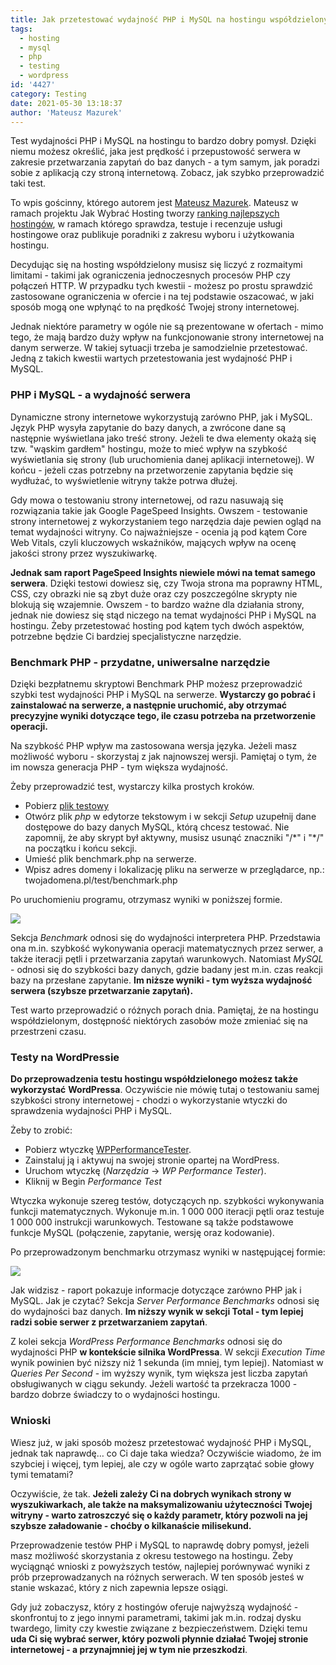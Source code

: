 ```yaml
---
title: Jak przetestować wydajność PHP i MySQL na hostingu współdzielonym?
tags:
  - hosting
  - mysql
  - php
  - testing
  - wordpress
id: '4427'
category: Testing
date: 2021-05-30 13:18:37
author: 'Mateusz Mazurek'
---
```


Test wydajności PHP i MySQL na hostingu to bardzo dobry pomysł. Dzięki niemu możesz określić, jaka jest prędkość i przepustowość serwera w zakresie przetwarzania zapytań do baz danych - a tym samym, jak poradzi sobie z aplikacją czy stroną internetową. Zobacz, jak szybko przeprowadzić taki test.
<!-- more -->
To wpis gościnny, którego autorem jest [Mateusz Mazurek](https://mateuszmazurek.pl). Mateusz w ramach projektu Jak Wybrać Hosting tworzy [ranking najlepszych hostingów](https://jakwybrachosting.pl/), w ramach którego sprawdza, testuje i recenzuje usługi hostingowe oraz publikuje poradniki z zakresu wyboru i użytkowania hostingu.

Decydując się na hosting współdzielony musisz się liczyć z rozmaitymi limitami - takimi jak ograniczenia jednoczesnych procesów PHP czy połączeń HTTP. W przypadku tych kwestii - możesz po prostu sprawdzić zastosowane ograniczenia w ofercie i na tej podstawie oszacować, w jaki sposób mogą one wpłynąć to na prędkość Twojej strony internetowej.

Jednak niektóre parametry w ogóle nie są prezentowane w ofertach - mimo tego, że mają bardzo duży wpływ na funkcjonowanie strony internetowej na danym serwerze. W takiej sytuacji trzeba je samodzielnie przetestować. Jedną z takich kwestii wartych przetestowania jest wydajność PHP i MySQL.

### PHP i MySQL - a wydajność serwera

Dynamiczne strony internetowe wykorzystują zarówno PHP, jak i MySQL. Język PHP wysyła zapytanie do bazy danych, a zwrócone dane są następnie wyświetlana jako treść strony. Jeżeli te dwa elementy okażą się tzw. "wąskim gardłem" hostingu, może to mieć wpływ na szybkość wyświetlania się strony (lub uruchomienia danej aplikacji internetowej). W końcu - jeżeli czas potrzebny na przetworzenie zapytania będzie się wydłużać, to wyświetlenie witryny także potrwa dłużej.

Gdy mowa o testowaniu strony internetowej, od razu nasuwają się rozwiązania takie jak Google PageSpeed Insights. Owszem - testowanie strony internetowej z wykorzystaniem tego narzędzia daje pewien ogląd na temat wydajności witryny. Co najważniejsze - ocenia ją pod kątem Core Web Vitals, czyli kluczowych wskaźników, mających wpływ na ocenę jakości strony przez wyszukiwarkę.

**Jednak sam raport PageSpeed Insights niewiele mówi na temat samego serwera**. Dzięki testowi dowiesz się, czy Twoja strona ma poprawny HTML, CSS, czy obrazki nie są zbyt duże oraz czy poszczególne skrypty nie blokują się wzajemnie. Owszem - to bardzo ważne dla działania strony, jednak nie dowiesz się stąd niczego na temat wydajności PHP i MySQL na hostingu. Żeby przetestować hosting pod kątem tych dwóch aspektów, potrzebne będzie Ci bardziej specjalistyczne narzędzie.

### Benchmark PHP - przydatne, uniwersalne narzędzie

Dzięki bezpłatnemu skryptowi Benchmark PHP możesz przeprowadzić szybki test wydajności PHP i MySQL na serwerze. **Wystarczy go pobrać i zainstalować na serwerze, a następnie uruchomić, aby otrzymać precyzyjne wyniki dotyczące tego, ile czasu potrzeba na przetworzenie operacji.**

Na szybkość PHP wpływ ma zastosowana wersja języka. Jeżeli masz możliwość wyboru - skorzystaj z jak najnowszej wersji. Pamiętaj o tym, że im nowsza generacja PHP - tym większa wydajność.

Żeby przeprowadzić test, wystarczy kilka prostych kroków.

- Pobierz [plik testowy](https://github.com/vanilla-php/benchmark-php/archive/master.zip)
- Otwórz plik _php_ w edytorze tekstowym i w sekcji _Setup_ uzupełnij dane dostępowe do bazy danych MySQL, którą chcesz testować. Nie zapomnij, że aby skrypt był aktywny, musisz usunąć znaczniki "/\*" i "\*/" na początku i końcu sekcji.
- Umieść plik benchmark.php na serwerze.
- Wpisz adres domeny i lokalizację pliku na serwerze w przeglądarce, np.: twojadomena.pl/test/benchmark.php

Po uruchomieniu programu, otrzymasz wyniki w poniższej formie.

![](https://codecouple.pl/wp-content/uploads/2021/05/Picture-1-459x1024.jpg)

Sekcja _Benchmark_ odnosi się do wydajności interpretera PHP. Przedstawia ona m.in. szybkość wykonywania operacji matematycznych przez serwer, a także iteracji pętli i przetwarzania zapytań warunkowych. Natomiast _MySQL_ \- odnosi się do szybkości bazy danych, gdzie badany jest m.in. czas reakcji bazy na przesłane zapytanie. **Im niższe wyniki - tym wyższa wydajność serwera (szybsze przetwarzanie zapytań).**

Test warto przeprowadzić o różnych porach dnia. Pamiętaj, że na hostingu współdzielonym, dostępność niektórych zasobów może zmieniać się na przestrzeni czasu.

### Testy na WordPressie

**Do przeprowadzenia testu hostingu współdzielonego możesz także wykorzystać** **WordPressa**. Oczywiście nie mówię tutaj o testowaniu samej szybkości strony internetowej - chodzi o wykorzystanie wtyczki do sprawdzenia wydajności PHP i MySQL.

Żeby to zrobić:

- Pobierz wtyczkę [WPPerformanceTester](https://wordpress.org/plugins/wpperformancetester/).
- Zainstaluj ją i aktywuj na swojej stronie opartej na WordPress.
- Uruchom wtyczkę (_Narzędzia_ -> _WP Performance Tester_).
- Kliknij w Begin _Performance Test_

Wtyczka wykonuje szereg testów, dotyczących np. szybkości wykonywania funkcji matematycznych. Wykonuje m.in. 1 000 000 iteracji pętli oraz testuje 1 000 000 instrukcji warunkowych. Testowane są także podstawowe funkcje MySQL (połączenie, zapytanie, wersję oraz kodowanie).

Po przeprowadzonym benchmarku otrzymasz wyniki w następującej formie:

![](https://codecouple.pl/wp-content/uploads/2021/05/Picture-2.jpg)

Jak widzisz - raport pokazuje informacje dotyczące zarówno PHP jak i MySQL. Jak je czytać? Sekcja _Server Performance Benchmarks_ odnosi się do wydajności baz danych. **Im niższy wynik w sekcji Total - tym lepiej radzi sobie serwer z przetwarzaniem zapytań**.

Z kolei sekcja _WordPress Performance Benchmarks_ odnosi się do wydajności PHP **w kontekście silnika WordPressa**. W sekcji _Execution Time_ wynik powinien być niższy niż 1 sekunda (im mniej, tym lepiej). Natomiast w _Queries Per Second_ \- im wyższy wynik, tym większa jest liczba zapytań obsługiwanych w ciągu sekundy. Jeżeli wartość ta przekracza 1000 - bardzo dobrze świadczy to o wydajności hostingu.

### Wnioski

Wiesz już, w jaki sposób możesz przetestować wydajność PHP i MySQL, jednak tak naprawdę… co Ci daje taka wiedza? Oczywiście wiadomo, że im szybciej i więcej, tym lepiej, ale czy w ogóle warto zaprzątać sobie głowy tymi tematami?

Oczywiście, że tak. **Jeżeli zależy Ci na dobrych wynikach strony w wyszukiwarkach, ale także na maksymalizowaniu użyteczności Twojej witryny - warto zatroszczyć się o każdy parametr, który pozwoli na jej szybsze załadowanie - choćby o kilkanaście milisekund.**

Przeprowadzenie testów PHP i MySQL to naprawdę dobry pomysł, jeżeli masz możliwość skorzystania z okresu testowego na hostingu. Żeby wyciągnąć wnioski z powyższych testów, najlepiej porównywać wyniki z prób przeprowadzanych na różnych serwerach. W ten sposób jesteś w stanie wskazać, który z nich zapewnia lepsze osiągi.

Gdy już zobaczysz, który z hostingów oferuje najwyższą wydajność - skonfrontuj to z jego innymi parametrami, takimi jak m.in. rodzaj dysku twardego, limity czy kwestie związane z bezpieczeństwem. Dzięki temu **uda Ci się wybrać serwer, który pozwoli płynnie działać Twojej stronie internetowej - a przynajmniej jej w tym nie przeszkodzi**.